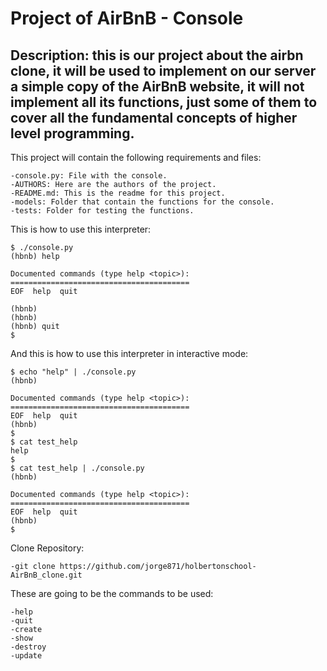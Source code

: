 <h1>Project of AirBnB - Console</h1>

<h2>Description: this is our project about the airbn clone, it will be used to implement on our server a simple copy of the AirBnB website, it will not implement all its functions, just some of them to cover all the fundamental concepts of higher level programming.</h2>

This project will contain the following requirements and files:
```
-console.py: File with the console.
-AUTHORS: Here are the authors of the project.
-README.md: This is the readme for this project.
-models: Folder that contain the functions for the console.
-tests: Folder for testing the functions.
```

This is how to use this interpreter:
```
$ ./console.py
(hbnb) help

Documented commands (type help <topic>):
========================================
EOF  help  quit

(hbnb) 
(hbnb) 
(hbnb) quit
$
```

And this is how to use this interpreter in interactive mode:
```
$ echo "help" | ./console.py
(hbnb)

Documented commands (type help <topic>):
========================================
EOF  help  quit
(hbnb) 
$
$ cat test_help
help
$
$ cat test_help | ./console.py
(hbnb)

Documented commands (type help <topic>):
========================================
EOF  help  quit
(hbnb) 
$
```

Clone Repository:
```
-git clone https://github.com/jorge871/holbertonschool-AirBnB_clone.git
```

These are going to be the commands to be used:
```
-help 
-quit
-create 
-show
-destroy
-update
```

